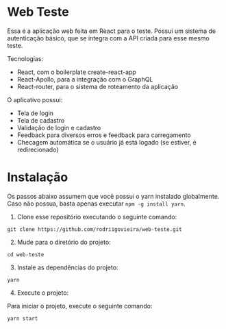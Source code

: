 # Web Teste

Essa é a aplicação web feita em React para o teste. Possui um sistema de autenticação básico, que se integra com a API criada para esse mesmo teste.

Tecnologias:
- React, com o boilerplate create-react-app
- React-Apollo, para a integração com o GraphQL
- React-router, para o sistema de roteamento da aplicação

O aplicativo possui:
- Tela de login
- Tela de cadastro
- Validação de login e cadastro
- Feedback para diversos erros e feedback para carregamento
- Checagem automática se o usuário já está logado (se estiver, é redirecionado)

# Instalação

Os passos abaixo assumem que você possui o yarn instalado globalmente. Caso não possua, basta apenas executar `npm -g install yarn`.

1. Clone esse repositório executando o seguinte comando:

```
git clone https://github.com/rodriigovieira/web-teste.git
```

2. Mude para o diretório do projeto:

```
cd web-teste
```

3. Instale as dependências do projeto:

```
yarn
```

4. Execute o projeto:

Para iniciar o projeto, execute o seguinte comando:

```
yarn start
```